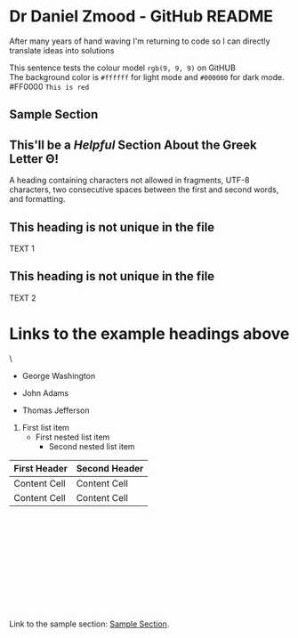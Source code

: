 # Dr Daniel Zmood - GitHub README

After many years of hand waving I'm returning to code so I can directly translate ideas into solutions

This sentence tests the colour model `rgb(9, 9, 9)` on GitHUB  
The background color is `#ffffff` for light mode and `#000000` for dark mode.  
#FF0000 `This is red`



## Sample Section

## This'll be a _Helpful_ Section About the Greek Letter Θ!
A heading containing characters not allowed in fragments, UTF-8 characters, two consecutive spaces between the first and second words, and formatting.

## This heading is not unique in the file

TEXT 1

## This heading is not unique in the file

TEXT 2

# Links to the example headings above
\
- George Washington
* John Adams
+ Thomas Jefferson

1. First list item
   - First nested list item
     - Second nested list item
    
| First Header  | Second Header |
| ------------- | ------------- |
| Content Cell  | Content Cell  |
| Content Cell  | Content Cell  |


\
\
\
\
\
\
\
\
\
\
\
Link to the sample section: [Sample Section](#sample-section).






<!--
**danielzmood/danielzmood** is a ✨ _special_ ✨ repository because its `README.md` (this file) appears on your GitHub profile.

Here are some ideas to get you started:

- 🔭 I’m currently working on ...
- 🌱 I’m currently learning ...
- 👯 I’m looking to collaborate on ...
- 🤔 I’m looking for help with ...
- 💬 Ask me about ...
- 📫 How to reach me: ...
- 😄 Pronouns: ...
- ⚡ Fun fact: ...
-->
